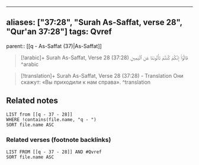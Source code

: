 
---
aliases: ["37:28", "Surah As-Saffat, verse 28", "Qur'an 37:28"]
tags: Qvref
---

parent:: [[q - As-Saffat (37)|As-Saffat]]

> [!arabic]+ Surah As-Saffat, Verse 28 (37:28)
> <span class="quran-arabic">قَالُوٓا۟ إِنَّكُمْ كُنتُمْ تَأْتُونَنَا عَنِ ٱلْيَمِينِ</span>
^arabic

> [!translation]+ Surah As-Saffat, Verse 28 (37:28) - Translation
> Они скажут: «Вы приходили к нам справа».
^translation



## Related notes
```dataview
LIST from [[q - 37 - 28]]
WHERE !contains(file.name, "q - ")
SORT file.name ASC
```

### Related verses (footnote backlinks)
```dataview
LIST FROM [[q - 37 - 28]] AND #Qvref
SORT file.name ASC
```

